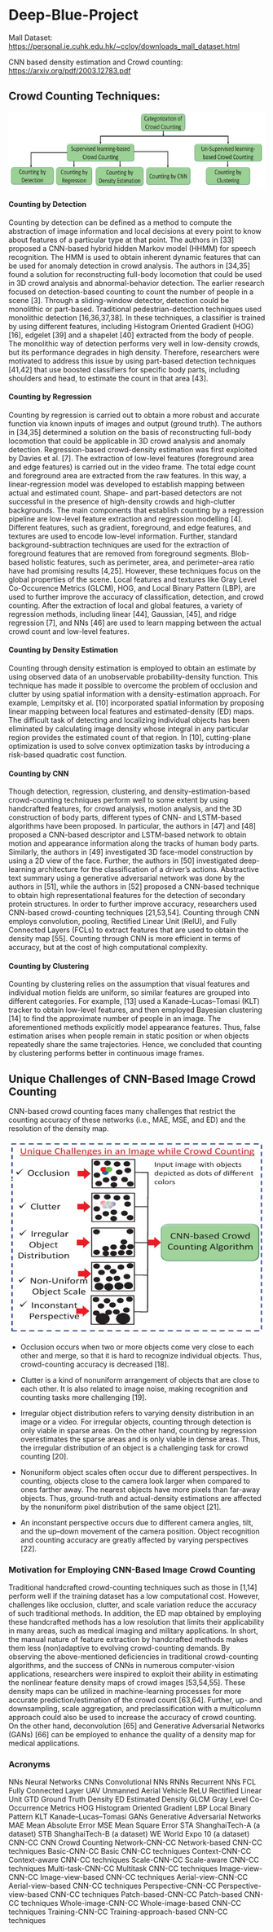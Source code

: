 # Deep-Blue-Project

Mall Dataset:
https://personal.ie.cuhk.edu.hk/~ccloy/downloads_mall_dataset.html

CNN based density estimation and Crowd counting: https://arxiv.org/pdf/2003.12783.pdf

## Crowd Counting Techniques:

![image.jpg](https://github.com/unnatibshah/Deep-Blue-Project/blob/master/img/Crowd%20Counting%20Techniques.jpg)

#### Counting by Detection

Counting by detection can be defined as a method to compute the abstraction of image information and local decisions at every point to know about features of a particular type at that point. The authors in [33] proposed a CNN-based hybrid hidden Markov model (HHMM) for speech recognition. The HMM is used to obtain inherent dynamic features that can be used for anomaly detection in crowd analysis. The authors in [34,35] found a solution for reconstructing full-body locomotion that could be used in 3D crowd analysis and abnormal-behavior detection. The earlier research focused on detection-based counting to count the number of people in a scene [3]. Through a sliding-window detector, detection could be monolithic or part-based. Traditional pedestrian-detection techniques used monolithic detection [16,36,37,38]. In these techniques, a classifier is trained by using different features, including Histogram Oriented Gradient (HOG) [16], edgelet [39] and a shapelet [40] extracted from the body of people. The monolithic way of detection performs very well in low-density crowds, but its performance degrades in high density. Therefore, researchers were motivated to address this issue by using part-based detection techniques [41,42] that use boosted classifiers for specific body parts, including shoulders and head, to estimate the count in that area [43].

#### Counting by Regression

Counting by regression is carried out to obtain a more robust and accurate function via known inputs of images and output (ground truth). The authors in [34,35] determined a solution on the basis of reconstructing full-body locomotion that could be applicable in 3D crowd analysis and anomaly detection. Regression-based crowd-density estimation was first exploited by Davies et al. [7]. The extraction of low-level features (foreground area and edge features) is carried out in the video frame. The total edge count and foreground area are extracted from the raw features. In this way, a linear-regression model was developed to establish mapping between actual and estimated count. Shape- and part-based detectors are not successful in the presence of high-density crowds and high-clutter backgrounds. The main components that establish counting by a regression pipeline are low-level feature extraction and regression modelling [4]. Different features, such as gradient, foreground, and edge features, and textures are used to encode low-level information. Further, standard background-subtraction techniques are used for the extraction of foreground features that are removed from foreground segments. Blob-based holistic features, such as perimeter, area, and perimeter–area ratio have had promising results [4,25]. However, these techniques focus on the global properties of the scene. Local features and textures like Gray Level Co-Occurence Metrics (GLCM), HOG, and Local Binary Pattern (LBP), are used to further improve the accuracy of classification, detection, and crowd counting. After the extraction of local and global features, a variety of regression methods, including linear [44], Gaussian, [45], and ridge regression [7], and NNs [46] are used to learn mapping between the actual crowd count and low-level features.

#### Counting by Density Estimation

Counting through density estimation is employed to obtain an estimate by using observed data of an unobservable probability-density function. This technique has made it possible to overcome the problem of occlusion and clutter by using spatial information with a density-estimation approach. For example, Lempitsky et al. [10] incorporated spatial information by proposing linear mapping between local features and estimated-density (ED) maps. The difficult task of detecting and localizing individual objects has been eliminated by calculating image density whose integral in any particular region provides the estimated count of that region. In [10], cutting-plane optimization is used to solve convex optimization tasks by introducing a risk-based quadratic cost function.

#### Counting by CNN

Though detection, regression, clustering, and density-estimation-based crowd-counting techniques perform well to some extent by using handcrafted features, for crowd analysis, motion analysis, and the 3D construction of body parts, different types of CNN- and LSTM-based algorithms have been proposed. In particular, the authors in [47] and [48] proposed a CNN-based descriptor and LSTM-based network to obtain motion and appearance information along the tracks of human body parts. Similarly, the authors in [49] investigated 3D face-model construction by using a 2D view of the face. Further, the authors in [50] investigated deep-learning architecture for the classification of a driver’s actions. Abstractive text summary using a generative adversarial network was done by the authors in [51], while the authors in [52] proposed a CNN-based technique to obtain high representational features for the detection of secondary protein structures. In order to further improve accuracy, researchers used CNN-based crowd-counting techniques [21,53,54]. Counting through CNN employs convolution, pooling, Rectified Linear Unit (RelU), and Fully Connected Layers (FCLs) to extract features that are used to obtain the density map [55]. Counting through CNN is more efficient in terms of accuracy, but at the cost of high computational complexity.

#### Counting by Clustering

Counting by clustering relies on the assumption that visual features and individual motion fields are uniform, so similar features are grouped into different categories. For example, [13] used a Kanade–Lucas–Tomasi (KLT) tracker to obtain low-level features, and then employed Bayesian clustering [14] to find the approximate number of people in an image. The aforementioned methods explicitly model appearance features. Thus, false estimation arises when people remain in static position or when objects repeatedly share the same trajectories. Hence, we concluded that counting by clustering performs better in continuous image frames.

## Unique Challenges of CNN-Based Image Crowd Counting

CNN-based crowd counting faces many challenges that restrict the counting accuracy of these networks (i.e., MAE, MSE, and ED) and the resolution of the density map.

![image1.jpg](https://github.com/unnatibshah/Deep-Blue-Project/blob/master/img/challenges.jpg)

* Occlusion occurs when two or more objects come very close to each other and merge, so that it is hard to recognize individual objects. Thus, crowd-counting accuracy is decreased [18].

* Clutter is a kind of nonuniform arrangement of objects that are close to each other. It is also related to image noise, making recognition and counting tasks more challenging [19].

* Irregular object distribution refers to varying density distribution in an image or a video. For irregular objects, counting through detection is only viable in sparse areas. On the other hand, counting by regression overestimates the sparse areas and is only viable in dense areas. Thus, the irregular distribution of an object is a challenging task for crowd counting [20].

* Nonuniform object scales often occur due to different perspectives. In counting, objects close to the camera look larger when compared to ones farther away. The nearest objects have more pixels than far-away objects. Thus, ground-truth and actual-density estimations are affected by the nonuniform pixel distribution of the same object [21].

* An inconstant perspective occurs due to different camera angles, tilt, and the up–down movement of the camera position. Object recognition and counting accuracy are greatly affected by varying perspectives [22].

### Motivation for Employing CNN-Based Image Crowd Counting

Traditional handcrafted crowd-counting techniques such as those in [1,14] perform well if the training dataset has a low computational cost. However, challenges like occlusion, clutter, and scale variation reduce the accuracy of such traditional methods. In addition, the ED map obtained by employing these handcrafted methods has a low resolution that limits their applicability in many areas, such as medical imaging and military applications. In short, the manual nature of feature extraction by handcrafted methods makes them less (non)adaptive to evolving crowd-counting demands. By observing the above-mentioned deficiencies in traditional crowd-counting algorithms, and the success of CNNs in numerous computer-vision applications, researchers were inspired to exploit their ability in estimating the nonlinear feature density maps of crowd images [53,54,55]. These density maps can be utilized in machine-learning processes for more accurate prediction/estimation of the crowd count [63,64]. Further, up- and downsampling, scale aggregation, and preclassification with a multicolumn approach could also be used to increase the accuracy of crowd counting. On the other hand, deconvolution [65] and Generative Adversarial Networks (GANs) [66] can be employed to enhance the quality of a density map for medical applications.

### Acronyms
NNs	Neural Networks
CNNs	Convolutional NNs
RNNs	Recurrent NNs
FCL	Fully Connected Layer
UAV	Unmanned Aerial Vehicle
ReLU	Rectified Linear Unit
GTD	Ground Truth Density
ED	Estimated Density
GLCM	Gray Level Co-Occurrence Metrics
HOG	Histogram Oriented Gradient
LBP	Local Binary Pattern
KLT	Kanade–Lucas–Tomasi
GANs	Generative Adversarial Networks
MAE	Mean Absolute Error
MSE	Mean Square Error
STA	ShanghaiTech-A (a dataset)
STB	ShanghaiTech-B (a dataset)
WE	World Expo 10 (a dataset)
CNN-CC	CNN Crowd Counting
Network-CNN-CC	Network-based CNN-CC techniques
Basic-CNN-CC	Basic CNN-CC techniques
Context-CNN-CC	Context-aware CNN-CC techniques
Scale-CNN-CC	Scale-aware CNN-CC techniques
Multi-task-CNN-CC	Multitask CNN-CC techniques
Image-view-CNN-CC	Image-view-based CNN-CC techniques
Aerial-view-CNN-CC	Aerial-view-based CNN-CC techniques
Perspective-CNN-CC	Perspective-view-based CNN-CC techniques
Patch-based-CNN-CC	Patch-based CNN-CC techniques
Whole-image-CNN-CC	Whole-image-based CNN-CC techniques
Training-CNN-CC	Training-approach-based CNN-CC techniques
